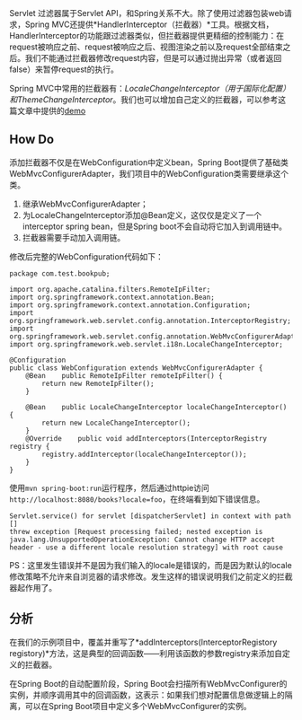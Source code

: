 Servlet 过滤器属于Servlet API，和Spring关系不大。除了使用过滤器包装web请求，Spring MVC还提供*HandlerInterceptor（拦截器）*工具。根据文档，HandlerInterceptor的功能跟过滤器类似，但拦截器提供更精细的控制能力：在request被响应之前、request被响应之后、视图渲染之前以及request全部结束之后。我们不能通过拦截器修改request内容，但是可以通过抛出异常（或者返回false）来暂停request的执行。

Spring MVC中常用的拦截器有：*LocaleChangeInterceptor（用于国际化配置）*和*ThemeChangeInterceptor*。我们也可以增加自己定义的拦截器，可以参考这篇文章中提供的[demo](http://lihao312.iteye.com/blog/2078139)

## How Do
添加拦截器不仅是在WebConfiguration中定义bean，Spring Boot提供了基础类WebMvcConfigurerAdapter，我们项目中的WebConfiguration类需要继承这个类。

1. 继承WebMvcConfigurerAdapter；
2. 为LocaleChangeInterceptor添加@Bean定义，这仅仅是定义了一个interceptor spring bean，但是Spring boot不会自动将它加入到调用链中。
3. 拦截器需要手动加入调用链。

修改后完整的WebConfiguration代码如下：

```
package com.test.bookpub;

import org.apache.catalina.filters.RemoteIpFilter;
import org.springframework.context.annotation.Bean;
import org.springframework.context.annotation.Configuration;
import org.springframework.web.servlet.config.annotation.InterceptorRegistry;
import org.springframework.web.servlet.config.annotation.WebMvcConfigurerAdapter;
import org.springframework.web.servlet.i18n.LocaleChangeInterceptor;

@Configuration
public class WebConfiguration extends WebMvcConfigurerAdapter {
    @Bean    public RemoteIpFilter remoteIpFilter() {
        return new RemoteIpFilter();
    }

    @Bean    public LocaleChangeInterceptor localeChangeInterceptor() {
        return new LocaleChangeInterceptor();
    }
    @Override    public void addInterceptors(InterceptorRegistry registry {
        registry.addInterceptor(localeChangeInterceptor());
    }
}
```

使用`mvn spring-boot:run`运行程序，然后通过httpie访问`http://localhost:8080/books?locale=foo`，在终端看到如下错误信息。

```
Servlet.service() for servlet [dispatcherServlet] in context with path [] 
threw exception [Request processing failed; nested exception is 
java.lang.UnsupportedOperationException: Cannot change HTTP accept 
header - use a different locale resolution strategy] with root cause
```

PS：这里发生错误并不是因为我们输入的locale是错误的，而是因为默认的locale修改策略不允许来自浏览器的请求修改。发生这样的错误说明我们之前定义的拦截器起作用了。

## 分析
在我们的示例项目中，覆盖并重写了*addInterceptors(InterceptorRegistory registory)*方法，这是典型的回调函数——利用该函数的参数registry来添加自定义的拦截器。

在Spring Boot的自动配置阶段，Spring Boot会扫描所有WebMvcConfigurer的实例，并顺序调用其中的回调函数，这表示：如果我们想对配置信息做逻辑上的隔离，可以在Spring Boot项目中定义多个WebMvcConfigurer的实例。
